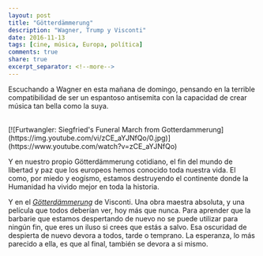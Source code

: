 ```yaml
---
layout: post
title: "Götterdämmerung"
description: "Wagner, Trump y Visconti"
date: 2016-11-13
tags: [cine, música, Europa, política]
comments: true
share: true
excerpt_separator: <!--more-->
---
```


Escuchando a Wagner en esta mañana de domingo, pensando en la terrible compatibilidad de ser un espantoso antisemita con la capacidad de crear música tan bella como la suya.

<br>
[![Furtwangler: Siegfried's Funeral March from Gotterdammerung](https://img.youtube.com/vi/zCE_aYJNfQo/0.jpg)](https://www.youtube.com/watch?v=zCE_aYJNfQo)
<br>

<!--more-->

Y en nuestro propio Götterdämmerung cotidiano, el fin del mundo de libertad y paz que los europeos hemos conocido toda nuestra vida. El como, por miedo y eogísmo, estamos destruyendo el continente donde la Humanidad ha vivido mejor en toda la historia.

Y en el [*Götterdämmerung*](http://www.imdb.com/title/tt0064118/) de Visconti. Una obra maestra absoluta, y una película que todos deberían ver, hoy más que nunca. Para aprender que la barbarie que estamos despertando de nuevo no se puede utilizar para ningún fin, que eres un iluso si crees que estás a salvo. Esa oscuridad de despierta de nuevo devora a todos, tarde o temprano. La esperanza, lo más parecido a ella, es que al final, también se devora a si mismo.

